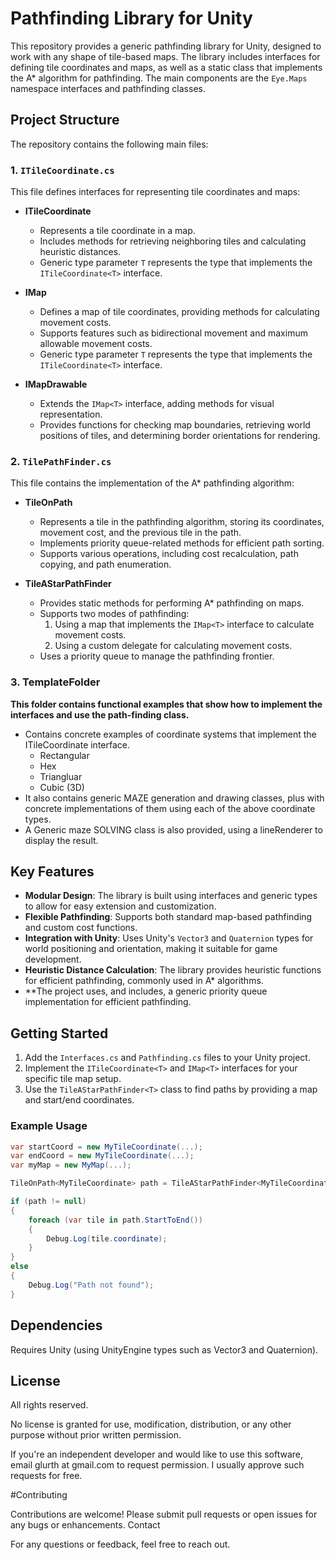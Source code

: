 # Pathfinding Library for Unity

This repository provides a generic pathfinding library for Unity, designed to work with any shape of tile-based maps. The library includes interfaces for defining tile coordinates and maps, as well as a static class that implements the A* algorithm for pathfinding. The main components are the `Eye.Maps` namespace interfaces and pathfinding classes.

## Project Structure

The repository contains the following main files:

### 1. `ITileCoordinate.cs`

This file defines interfaces for representing tile coordinates and maps:

- **ITileCoordinate<T>**
  - Represents a tile coordinate in a map.
  - Includes methods for retrieving neighboring tiles and calculating heuristic distances.
  - Generic type parameter `T` represents the type that implements the `ITileCoordinate<T>` interface.

- **IMap<T>**
  - Defines a map of tile coordinates, providing methods for calculating movement costs.
  - Supports features such as bidirectional movement and maximum allowable movement costs.
  - Generic type parameter `T` represents the type that implements the `ITileCoordinate<T>` interface.

- **IMapDrawable<T>**
  - Extends the `IMap<T>` interface, adding methods for visual representation.
  - Provides functions for checking map boundaries, retrieving world positions of tiles, and determining border orientations for rendering.

### 2. `TilePathFinder.cs`

This file contains the implementation of the A* pathfinding algorithm:

- **TileOnPath<T>**
  - Represents a tile in the pathfinding algorithm, storing its coordinates, movement cost, and the previous tile in the path.
  - Implements priority queue-related methods for efficient path sorting.
  - Supports various operations, including cost recalculation, path copying, and path enumeration.

- **TileAStarPathFinder<T>**
  - Provides static methods for performing A* pathfinding on maps.
  - Supports two modes of pathfinding:
    1. Using a map that implements the `IMap<T>` interface to calculate movement costs.
    2. Using a custom delegate for calculating movement costs.
  - Uses a priority queue to manage the pathfinding frontier.

### 3. TemplateFolder
  **This folder contains functional examples that show how to implement the interfaces and use the path-finding class.**
  - Contains concrete examples of coordinate systems that implement the ITileCoordinate interface.
    - Rectangular
    - Hex
    - Triangluar
    - Cubic (3D)
  - It also contains generic MAZE generation and drawing classes, plus with concrete implementations of them using each of the above coordinate types.  
  - A Generic maze SOLVING class is also provided, using a lineRenderer to display the result.

	
## Key Features

- **Modular Design**: The library is built using interfaces and generic types to allow for easy extension and customization.
- **Flexible Pathfinding**: Supports both standard map-based pathfinding and custom cost functions.
- **Integration with Unity**: Uses Unity's `Vector3` and `Quaternion` types for world positioning and orientation, making it suitable for game development.
- **Heuristic Distance Calculation**: The library provides heuristic functions for efficient pathfinding, commonly used in A* algorithms.
- **The project uses, and includes, a generic priority queue implementation for efficient pathfinding.

## Getting Started

1. Add the `Interfaces.cs` and `Pathfinding.cs` files to your Unity project.
2. Implement the `ITileCoordinate<T>` and `IMap<T>` interfaces for your specific tile map setup.
3. Use the `TileAStarPathFinder<T>` class to find paths by providing a map and start/end coordinates.

### Example Usage

```csharp
var startCoord = new MyTileCoordinate(...);
var endCoord = new MyTileCoordinate(...);
var myMap = new MyMap(...);

TileOnPath<MyTileCoordinate> path = TileAStarPathFinder<MyTileCoordinate>.GetPathFromTo(myMap, startCoord, endCoord);

if (path != null)
{
    foreach (var tile in path.StartToEnd())
    {
        Debug.Log(tile.coordinate);
    }
}
else
{
    Debug.Log("Path not found");
}
```

## Dependencies

  Requires Unity (using UnityEngine types such as Vector3 and Quaternion).
    

## License

All rights reserved.

No license is granted for use, modification, distribution, or any other purpose without prior written permission.

If you're an independent developer and would like to use this software, email glurth at gmail.com to request permission. I usually approve such requests for free.

#Contributing

  Contributions are welcome! Please submit pull requests or open issues for any bugs or enhancements.
Contact

For any questions or feedback, feel free to reach out.